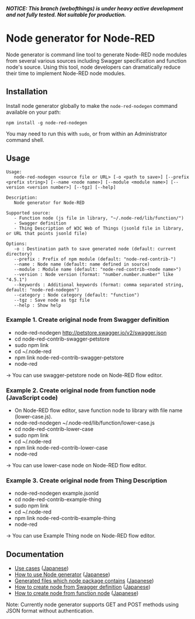___NOTICE: This branch (webofthings) is under heavy active development and not fully tested.
Not suitable for production.___

# Node generator for Node-RED

Node generator is command line tool to generate Node-RED node modules from several various sources including Swagger specification and function node's source.
Using this tool, node developers can dramatically reduce their time to implement Node-RED node modules.

## Installation

Install node generator globally to make the `node-red-nodegen` command available on your path:

    npm install -g node-red-nodegen

You may need to run this with `sudo`, or from within an Administrator command shell.

## Usage

    Usage:
       node-red-nodegen <source file or URL> [-o <path to save>] [--prefix <prefix string>] [--name <node name>] [--module <module name>] [--version <version number>] [--tgz] [--help]

    Description:
       Node generator for Node-RED

    Supported source:
       - Function node (js file in library, "~/.node-red/lib/function/")
       - Swagger definition
       - Thing Description of W3C Web of Things (jsonld file in library, or URL that points jsonld file)

    Options:
       -o : Destination path to save generated node (default: current directory)
       --prefix : Prefix of npm module (default: "node-red-contrib-")
       --name : Node name (default: name defined in source)
       --module : Module name (default: "node-red-contrib-<node name>")
       --version : Node version (format: "number.number.number" like "4.5.1")
       --keywords : Additional keywords (format: comma separated string, default: "node-red-nodegen")
       --category : Node category (default: "function")
       --tgz : Save node as tgz file
       --help : Show help

### Example 1. Create original node from Swagger definition

- node-red-nodegen http://petstore.swagger.io/v2/swagger.json
- cd node-red-contrib-swagger-petstore
- sudo npm link
- cd ~/.node-red
- npm link node-red-contrib-swagger-petstore
- node-red

-> You can use swagger-petstore node on Node-RED flow editor.

### Example 2. Create original node from function node (JavaScript code)

- On Node-RED flow editor, save function node to library with file name (lower-case.js).
- node-red-nodegen ~/.node-red/lib/function/lower-case.js
- cd node-red-contrib-lower-case
- sudo npm link
- cd ~/.node-red
- npm link node-red-contrib-lower-case
- node-red

-> You can use lower-case node on Node-RED flow editor.

### Example 3. Create original node from Thing Description

- node-red-nodegen example.jsonld
- cd node-red-contrib-example-thing
- sudo npm link
- cd ~/.node-red
- npm link node-red-contrib-example-thing
- node-red

-> You can use Example Thing node on Node-RED flow editor.


## Documentation
- [Use cases](docs/index.md#use-cases) ([Japanese](docs/index_ja.md#use-cases))
- [How to use Node generator](docs/index.md#how-to-use-node-generator) ([Japanese](docs/index_ja.md#how-to-use-node-generator))
- [Generated files which node package contains](docs/index.md#generated-files-which-node-package-contains) ([Japanese](docs/index_ja.md#generated-files-which-node-package-contains))
- [How to create node from Swagger definition](docs/index.md#how-to-create-node-from-swagger-definition) ([Japanese](docs/index_ja.md#how-to-create-node-from-swagger-definition))
- [How to create node from function node](docs/index.md#how-to-create-node-from-function-node) ([Japanese](docs/index_ja.md#how-to-create-node-from-function-node))

Note: Currently node generator supports GET and POST methods using JSON format without authentication.
